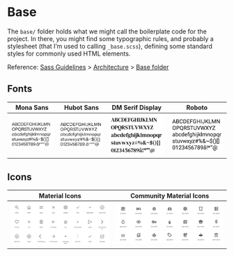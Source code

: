 # Base

The `base/` folder holds what we might call the boilerplate code for the project. In there, you might find some typographic rules, and probably a stylesheet (that I’m used to calling `_base.scss`), defining some standard styles for commonly used HTML elements.

Reference: [Sass Guidelines](https://sass-guidelin.es/) > [Architecture](https://sass-guidelin.es/#architecture) > [Base folder](https://sass-guidelin.es/#base-folder)

## Fonts

| Mona Sans | Hubot Sans | DM Serif Display | Roboto |
|-|-|-|-|
| ![Mona Sans](../../../docs/images/fonts/mona_sans.png  "Mona Sans") | ![Hubot Sans](../../../docs/images/fonts/hubot_sans.png  "Hubot Sans") | ![DM Serif Display](../../../docs/images/fonts/dm_serif_display.png  "DM Serif Display") | ![Roboto](../../../docs/images/fonts/roboto.png  "Roboto") |

## Icons

| Material Icons | Community Material Icons |
|-|-|
| ![Material Icons](../../../docs/images/fonts/material_icons.png  "Material Icons") | ![Community Material Icons](../../../docs/images/fonts/material_icons_community.png  "Community Material Icons") |
